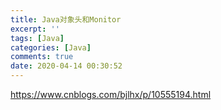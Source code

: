 ```yaml
---
title: Java对象头和Monitor
excerpt: ''
tags: [Java]
categories: [Java]
comments: true
date: 2020-04-14 00:30:52
---
```


https://www.cnblogs.com/bjlhx/p/10555194.html